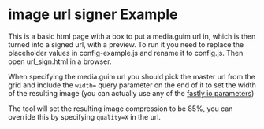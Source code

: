 image url signer Example
========================
This is a basic html page with a box to put a media.guim url in, 
which is then turned into a signed url, with a preview. To run it 
you need to replace the placeholder values in config-example.js and rename
it to config.js. Then open url_sign.html in a browser.

When specifying the media.guim url you should pick the master url from the grid
and include the `width=` query parameter on the end of it to set the width of 
the resulting image (you can actually use any of the [fastly io parameters](https://docs.fastly.com/api/imageopto/))

The tool will set the resulting image compression to be 85%, you can override this by 
specifying `quality=X` in the url.  